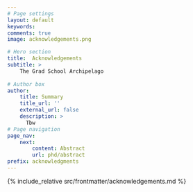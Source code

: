 ```yaml
---
# Page settings
layout: default
keywords:
comments: true
image: acknowledgements.png

# Hero section
title:  Acknowledgements
subtitle: >  
    The Grad School Archipelago
    
# Author box
author:
    title: Summary
    title_url: ''
    external_url: false
    description: >
      Tbw 
# Page navigation
page_nav:
    next:
        content: Abstract
        url: phd/abstract
prefix: acknowledgments
---
```


{% include_relative src/frontmatter/acknowledgements.md %}